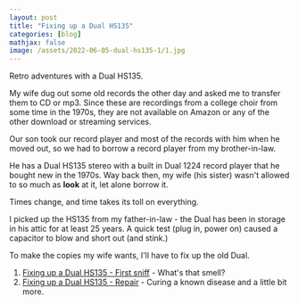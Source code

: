 ```yaml
---
layout: post
title: "Fixing up a Dual HS135"
categories: [blog]
mathjax: false
image: /assets/2022-06-05-dual-hs135-1/1.jpg
---
```

Retro adventures with a Dual HS135.

My wife dug out some old records the other day and asked me to transfer them to CD or mp3.  Since these are recordings from a college choir from some time in the 1970s, they are not available on Amazon or any of the other download or streaming services.

Our son took our record player and most of the records with him when he moved out, so we had to borrow a record player from my brother-in-law.

He has a Dual HS135 stereo with a built in Dual 1224 record player that he bought new in the 1970s.  Way back then, my wife (his sister) wasn't allowed to so much as **look** at it, let alone borrow it.

Times change, and time takes its toll on everything.

I picked up the HS135 from my father-in-law - the Dual has been in storage in his attic for at least 25 years.  A quick test (plug in, power on) caused a capacitor to blow and short out (and stink.)

To make the copies my wife wants, I'll have to fix up the old Dual.


1. [Fixing up a Dual HS135 - First sniff](dual-hs135-1) - What's that smell?
2. [Fixing up a Dual HS135 - Repair](dual-hs135-2) - Curing a known disease and a little bit more.
